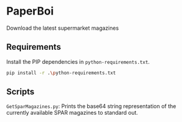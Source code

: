 # PaperBoi
Download the latest supermarket magazines


## Requirements

Install the PIP dependencies in `python-requirements.txt`.
```bash
pip install -r .\python-requirements.txt
```

## Scripts

`GetSparMagazines.py`:
    Prints the base64 string representation of the currently available SPAR magazines to standard out.